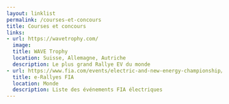 ```yaml
---
layout: linklist
permalink: /courses-et-concours
title: Courses et concours
links:
- url: https://wavetrophy.com/
  image: 
  title: WAVE Trophy
  location: Suisse, Allemagne, Autriche
  description: Le plus grand Rallye EV du monde
- url: https://www.fia.com/events/electric-and-new-energy-championship/season-2019/events-calendar
  title: e-Rallyes FIA
  location: Monde
  description: Liste des événements FIA électriques
---
```


